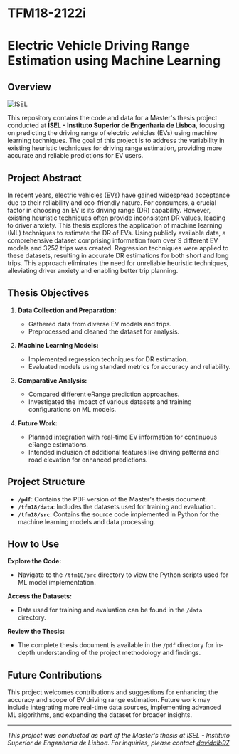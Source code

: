 # TFM18-2122i

# Electric Vehicle Driving Range Estimation using Machine Learning

## Overview

![ISEL](https://www.isel.pt/sites/default/files/NoPath%20-%20Copy%402x_0.png)

This repository contains the code and data for a Master's thesis project conducted at **ISEL - Instituto Superior de Engenharia de Lisboa**, focusing on predicting the driving range of electric vehicles (EVs) using machine learning techniques. The goal of this project is to address the variability in existing heuristic techniques for driving range estimation, providing more accurate and reliable predictions for EV users.

## Project Abstract

In recent years, electric vehicles (EVs) have gained widespread acceptance due to their reliability and eco-friendly nature. For consumers, a crucial factor in choosing an EV is its driving range (DR) capability. However, existing heuristic techniques often provide inconsistent DR values, leading to driver anxiety. This thesis explores the application of machine learning (ML) techniques to estimate the DR of EVs. Using publicly available data, a comprehensive dataset comprising information from over 9 different EV models and 3252 trips was created. Regression techniques were applied to these datasets, resulting in accurate DR estimations for both short and long trips. This approach eliminates the need for unreliable heuristic techniques, alleviating driver anxiety and enabling better trip planning.

## Thesis Objectives

1. **Data Collection and Preparation:**
   - Gathered data from diverse EV models and trips.
   - Preprocessed and cleaned the dataset for analysis.

2. **Machine Learning Models:**
   - Implemented regression techniques for DR estimation.
   - Evaluated models using standard metrics for accuracy and reliability.

3. **Comparative Analysis:**
   - Compared different eRange prediction approaches.
   - Investigated the impact of various datasets and training configurations on ML models.

4. **Future Work:**
   - Planned integration with real-time EV information for continuous eRange estimations.
   - Intended inclusion of additional features like driving patterns and road elevation for enhanced predictions.

## Project Structure

- **`/pdf`**: Contains the PDF version of the Master's thesis document.
- **`/tfm18/data`**: Includes the datasets used for training and evaluation.
- **`/tfm18/src`**: Contains the source code implemented in Python for the machine learning models and data processing.

## How to Use


**Explore the Code:**
- Navigate to the `/tfm18/src` directory to view the Python scripts used for ML model implementation.

**Access the Datasets:**
- Data used for training and evaluation can be found in the `/data` directory.

**Review the Thesis:**
- The complete thesis document is available in the `/pdf` directory for in-depth understanding of the project methodology and findings.

## Future Contributions

This project welcomes contributions and suggestions for enhancing the accuracy and scope of EV driving range estimation. Future work may include integrating more real-time data sources, implementing advanced ML algorithms, and expanding the dataset for broader insights.

---

*This project was conducted as part of the Master's thesis at ISEL - Instituto Superior de Engenharia de Lisboa. For inquiries, please contact [davidalb97](github.com/davidalb97)*
